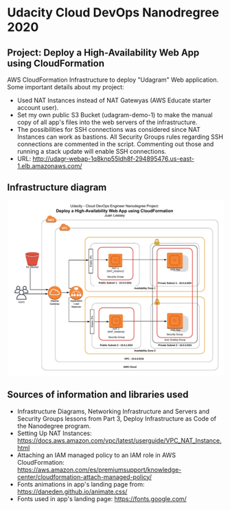 # Udacity Cloud DevOps Nanodregree 2020
## Project: Deploy a High-Availability Web App using CloudFormation
AWS CloudFormation Infrastructure to deploy "Udagram" Web application.
Some important details about my project:
* Used NAT Instances instead of NAT Gatewyas (AWS Educate starter account user).
* Set my own public S3 Bucket (udagram-demo-1) to make the manual copy of all app's files into the web servers of the infrastructure.
* The possibilities for SSH connections was considered since NAT Instances can work as bastions. All Security Groups rules regarding SSH connections are commented in the script. Commenting out those and running a stack update will enable SSH connections.  
* URL: http://udagr-webap-1q8knp55ldh8f-294895476.us-east-1.elb.amazonaws.com/

## Infrastructure diagram
<img src="images/udagramInfra diagram.jpg">

## Sources of information and libraries used
* Infrastructure Diagrams, Networking Infrastructure and Servers and Security Groups lessons from Part 3, Deploy Infrastructure as Code of the Nanodegree program.
* Setting Up NAT Instances: 
  https://docs.aws.amazon.com/vpc/latest/userguide/VPC_NAT_Instance.html
* Attaching an IAM managed policy to an IAM role in AWS CloudFormation: 
  https://aws.amazon.com/es/premiumsupport/knowledge-center/cloudformation-attach-managed-policy/
* Fonts animations in app's landing page from: https://daneden.github.io/animate.css/
* Fonts used in app's landing page: https://fonts.google.com/

